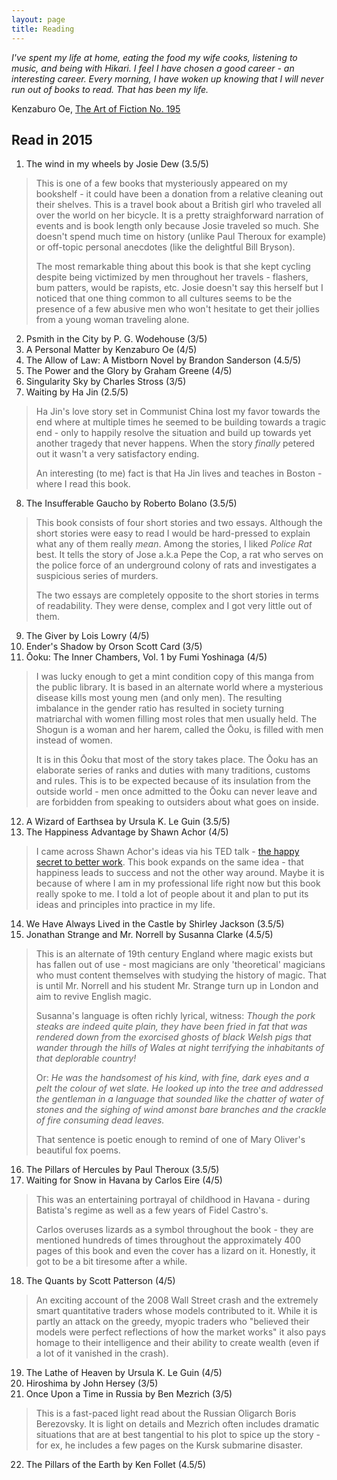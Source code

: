 ```yaml
---
layout: page
title: Reading
---
```



*I've spent my life at home, eating the food my wife cooks, listening to music, and being with Hikari. I feel I have chosen a good career - an interesting career. Every morning, I have woken up knowing that I will never run out of books to read. That has been my life.*

Kenzaburo Oe, [The Art of Fiction No. 195](http://www.theparisreview.org/interviews/5816/the-art-of-fiction-no-195-kenzaburo-oe)

## Read in 2015

1. The wind in my wheels by Josie Dew (3.5/5)
> This is one of a few books that mysteriously appeared on my bookshelf - it could have been a donation from a relative cleaning out their shelves. This is a travel book about a British girl who traveled all over the world on her bicycle. It is a pretty straighforward narration of events and is book length only because Josie traveled so much. She doesn't spend much time on history (unlike Paul Theroux for example) or off-topic personal anecdotes (like the delightful Bill Bryson).
> 
> The most remarkable thing about this book is that she kept cycling despite being victimized by men throughout her travels - flashers, bum patters, would be rapists, etc. Josie doesn't say this herself but I noticed that one thing common to all cultures seems to be the presence of a few abusive men who won't hesitate to get their jollies from a young woman traveling alone.

2. Psmith in the City by P. G. Wodehouse (3/5)
3. A Personal Matter by Kenzaburo Oe (4/5)
4. The Allow of Law: A Mistborn Novel by Brandon Sanderson (4.5/5)
5. The Power and the Glory by Graham Greene (4/5)
6. Singularity Sky by Charles Stross (3/5)
7. Waiting by Ha Jin (2.5/5)
> Ha Jin's love story set in Communist China lost my favor towards the end where at multiple times he seemed to be building towards a tragic end - only to happily resolve the situation and build up towards yet another tragedy that never happens. When the story *finally* petered out it wasn't a very satisfactory ending.
>
> An interesting (to me) fact is that Ha Jin lives and teaches in Boston - where I read this book.

8. The Insufferable Gaucho by Roberto Bolano (3.5/5)
> This book consists of four short stories and two essays. Although the short stories were easy to read I would be hard-pressed to explain what any of them really *mean*. Among the stories, I liked *Police Rat* best. It tells the story of Jose a.k.a Pepe the Cop, a rat who serves on the police force of an underground colony of rats and investigates a suspicious series of murders.
>
> The two essays are completely opposite to the short stories in terms of readability. They were dense, complex and I got very little out of them. 
9. The Giver by Lois Lowry (4/5)
10. Ender's Shadow by Orson Scott Card (3/5)
11. Ōoku: The Inner Chambers, Vol. 1 by Fumi Yoshinaga (4/5)
> I was lucky enough to get a mint condition copy of this manga from the public library. It is based in an alternate world where a mysterious disease kills most young men (and only men). The resulting imbalance in the gender ratio has resulted in society turning matriarchal with women filling most roles that men usually held. The Shogun is a woman and her harem, called the Ōoku, is filled with men instead of women.
>
> It is in this Ōoku that most of the story takes place. The Ōoku has an elaborate series of ranks and duties with many traditions, customs and rules. This is to be expected because of its insulation from the outside world - men once admitted to the Ōoku can never leave and are forbidden from speaking to outsiders about what goes on inside.
12. A Wizard of Earthsea by Ursula K. Le Guin (3.5/5)
13. The Happiness Advantage by Shawn Achor (4/5)
> I came across Shawn Achor's ideas via his TED talk - [the happy secret to better work](http://www.ted.com/talks/shawn_achor_the_happy_secret_to_better_work?language=en). This book expands on the same idea - that happiness leads to success and not the other way around.
> Maybe it is because of where I am in my professional life right now but this book really spoke to me. I told a lot of people about it and plan to put its ideas and principles into practice in my life.
14. We Have Always Lived in the Castle by Shirley Jackson (3.5/5)
15. Jonathan Strange and Mr. Norrell by Susanna Clarke (4.5/5)
> This is an alternate of 19th century England where magic exists but has fallen out of use - most magicians are only 'theoretical' magicians who must content themselves with studying the history of magic. That is until Mr. Norrell and his student Mr. Strange turn up in London and aim to revive English magic.
> 
> Susanna's language is often richly lyrical, witness: *Though the pork steaks are indeed quite plain, they have been fried in fat that was rendered down from the exorcised ghosts of black Welsh pigs that wander through the hills of Wales at night terrifying the inhabitants of that deplorable country!*
>
> Or: *He was the handsomest of his kind, with fine, dark eyes and a pelt the colour of wet slate. He looked up into the tree and addressed the gentleman in a language that sounded like the chatter of water of stones and the sighing of wind amonst bare branches and the crackle of fire consuming dead leaves.*
> 
> That sentence is poetic enough to remind of one of Mary Oliver's beautiful fox poems.
16. The Pillars of Hercules by Paul Theroux (3.5/5)
17. Waiting for Snow in Havana by Carlos Eire (4/5)
> This was an entertaining portrayal of childhood in Havana - during Batista's regime as well as a few years of Fidel Castro's.
>
> Carlos overuses lizards as a symbol throughout the book - they are mentioned hundreds of times throughout the approximately 400 pages of this book and even the cover has a lizard on it. Honestly, it got to be a bit tiresome after a while.
18. The Quants by Scott Patterson (4/5)
> An exciting account of the 2008 Wall Street crash and the extremely smart quantitative traders whose models contributed to it. While it is partly an attack on the greedy, myopic traders who "believed their models were perfect reflections of how the market works" it also pays homage to their intelligence and their ability to create wealth (even if a lot of it vanished in the crash).
19. The Lathe of Heaven by Ursula K. Le Guin (4/5)
20. Hiroshima by John Hersey (3/5)
21. Once Upon a Time in Russia by Ben Mezrich (3/5)
> This is a fast-paced light read about the Russian Oligarch Boris Berezovsky. It is light on details and Mezrich often includes dramatic situations that are at best tangential to his plot to spice up the story - for ex, he includes a few pages on the Kursk submarine disaster.
22. The Pillars of the Earth by Ken Follet (4.5/5)
